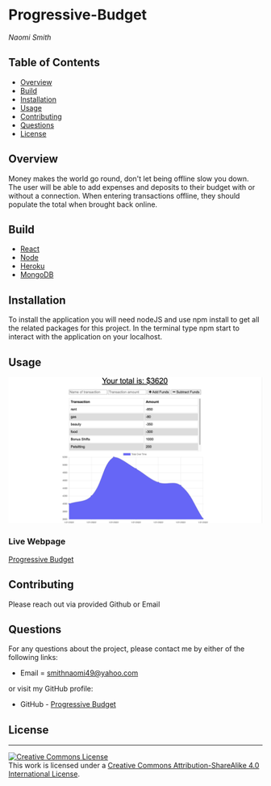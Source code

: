 # Progressive-Budget

_Naomi Smith_

## Table of Contents

- [Overview](#overview)
- [Build](#build)
- [Installation](#installation)
- [Usage](#usage)
- [Contributing](#contributing)
- [Questions](#questions)
- [License](#license)

## Overview

<p>Money makes the world go round, don't let being offline slow you down. The user will be able to add expenses and deposits to their budget with or without a connection. When entering transactions offline, they should populate the total when brought back online. <p>

## Build

- [React](https://reactjs.org/docs/getting-started.html)
- [Node](https://nodejs.org/en/about/)
- [Heroku](https://www.heroku.com/what)
- [MongoDB](https://www.mongodb.com/)

## Installation

To install the application you will need nodeJS and use npm install to get all the related packages for this project. In the terminal type npm start to interact with the application on your localhost.

## Usage

![Progressive Budget](public/images/budget.png)

### Live Webpage

[Progressive Budget](https://murmuring-atoll-81991.herokuapp.com/)

## Contributing

Please reach out via provided Github or Email

## Questions

For any questions about the project, please contact me by either of the following links:

- Email = smithnaomi49@yahoo.com

or visit my GitHub profile:

- GitHub - [Progressive Budget](https://github.com/smithnaomi/Progressive-Budget)

## License

---

<a rel="license" href="http://creativecommons.org/licenses/by-sa/4.0/"><img alt="Creative Commons License" style="border-width:0" src="https://i.creativecommons.org/l/by-sa/4.0/88x31.png" /></a><br />This work is licensed under a <a rel="license" href="http://creativecommons.org/licenses/by-sa/4.0/">Creative Commons Attribution-ShareAlike 4.0 International License</a>.
